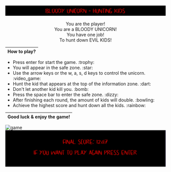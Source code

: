 ![game](rm_img/start.png)

<div align="center">You are the player!</div>
<div align="center">You are a BLOODY UNICORN!</div>
<div align="center">You have one job!</div>
<div align="center">To hunt down EVIL KIDS!</div>

| How to play? |
| ------------ |
<ul>
<li>Press enter for start the game. :trophy:</li>
<li>You will appear in the safe zone. :star:</li>
<li>Use the arrow keys or the w, a, s, d keys to control the unicorn. :video_game:</li>
<li>Hunt the kid that appears at the top of the information zone. :dart:</li>
<li>Don't let another kid kill you. :bomb:</li>
<li>Press the space bar to enter the safe zone. :dizzy:</li>
<li>After finishing each round, the amount of kids will double. :bowling:</li>
<li>Achieve the highest score and hunt down all the kids. :rainbow:</li>
</ul>

| Good luck & enjoy the game! |
| --------------------------- |

![game](rm_img/game.png)
![game](rm_img/score.png)
